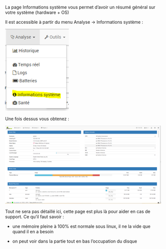La page Informations système vous permet d’avoir un résumé général sur
votre système (hardware + OS)

Il est accessible à partir du menu Analyse → Informations système :

![](../images/sysinfo.png)

Une fois dessus vous obtenez :

![](../images/sysinfo2.png)

Tout ne sera pas détaillé ici, cette page est plus là pour aider en cas
de support. Ce qu’il faut savoir :

-   une mémoire pleine à 100% est normale sous linux, il ne la vide que
    quand il en a besoin

-   on peut voir dans la partie tout en bas l’occupation du disque


